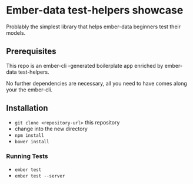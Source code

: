 # Ember-data test-helpers showcase

Problably the simplest library that helps ember-data beginners test their models.  

## Prerequisites

This repo is an ember-cli -generated boilerplate app enriched by ember-data test-helpers.

No further dependencies are necessary, all you need to have comes along your the ember-cli.

## Installation

* `git clone <repository-url>` this repository
* change into the new directory
* `npm install`
* `bower install`

### Running Tests

* `ember test`
* `ember test --server`
